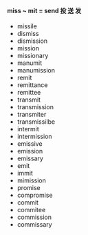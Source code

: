 #### miss ~ mit = send 投 送 发

- missile
- dismiss
- dismission
- mission
- missionary
- manumit
- manumission
- remit
- remittance
- remittee
- transmit
- transmission
- transmiter
- transmissilbe
- intermit
- intermission
- emissive
- emission
- emissary
- emit
- immit
- mimission
- promise
- compromise
- commit
- commitee
- commission
- commissary